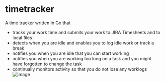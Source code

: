 # timetracker
A time tracker written in Go that 
- tracks your work time and submits your work to JIRA Timesheets and to local files
- detects when you are idle and enables you to log idle work or track a break
- notifies you when you are idle that you can start working
- notifies you when you are working too long on a task and you might have forgotten to change the task
- continually monitors activity so that you do not lose any worklogs
![image](https://user-images.githubusercontent.com/3612128/142245866-9e1080d4-85aa-4771-b619-7273d5643baa.png)
